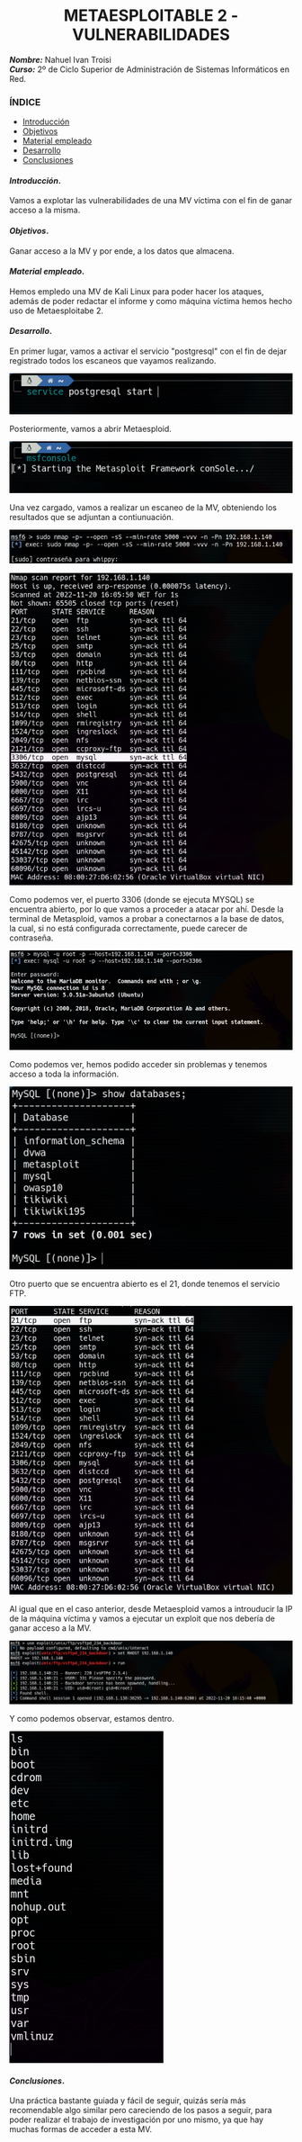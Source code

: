 <center>

# METAESPLOITABLE 2 - VULNERABILIDADES


</center>

***Nombre:*** Nahuel Ivan Troisi
<br>
***Curso:*** 2º de Ciclo Superior de Administración de Sistemas Informáticos en Red.

### ÍNDICE

+ [Introducción](#id1)
+ [Objetivos](#id2)
+ [Material empleado](#id3)
+ [Desarrollo](#id4)
+ [Conclusiones](#id5)


#### ***Introducción***. <a name="id1"></a>

Vamos a explotar las vulnerabilidades de una MV víctima con el fin de ganar acceso a la misma. 

#### ***Objetivos***. <a name="id2"></a>

Ganar acceso a la MV y por ende, a los datos que almacena. 

#### ***Material empleado***. <a name="id3"></a>

Hemos empledo una MV de Kali Linux para poder hacer los ataques, además de poder redactar el informe y como máquina víctima hemos hecho uso de Metaesploitabe 2. 

#### ***Desarrollo***. <a name="id4"></a>

En primer lugar, vamos a activar el servicio "postgresql" con el fin de dejar registrado todos los escaneos que vayamos realizando. 

![](img/1.png)

Posteriormente, vamos a abrir Metaesploid. 

![](img/2.png)

Una vez cargado, vamos a realizar un escaneo de la MV, obteniendo los resultados que se adjuntan a contiunuación. 

![](img/3.png)

![](img/4.png)

Como podemos ver, el puerto 3306 (donde se ejecuta MYSQL) se encuentra abierto, por lo que vamos a proceder a atacar por ahí. 
Desde la terminal de Metasploid, vamos a probar a conectarnos a la base de datos, la cual, si no está configurada correctamente, puede carecer de contraseña. 

![](img/5.png)

Como podemos ver, hemos podido acceder sin problemas y tenemos acceso a toda la información. 

![](img/6.png)

Otro puerto que se encuentra abierto es el 21, donde tenemos el servicio FTP. 

![](img/7.png)

Al igual que en el caso anterior, desde Metaesploid vamos a introuducir la IP de la máquina víctima y vamos a ejecutar un exploit que nos debería de ganar acceso
a la MV. 

![](img/8.png)

Y como podemos observar, estamos dentro. 

![](img/9.png)

#### ***Conclusiones***. <a name="id5"></a>

Una práctica bastante guiada y fácil de seguir, quizás sería más recomendable algo similar pero careciendo de los pasos a seguir, para poder realizar el trabajo
de investigación por uno mismo, ya que hay muchas formas de acceder a esta MV. 


